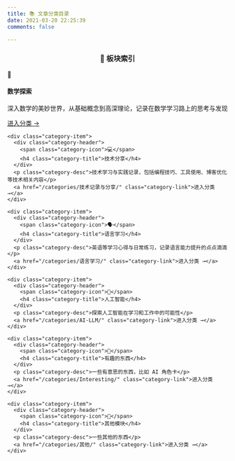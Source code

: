 ```yaml
---
title: 📚 文章分类目录
date: 2021-03-20 22:25:39
comments: false

---
```


<div align="center">
  <h3>📖 板块索引 </h3>
</div>

<div class="categories-overview">
  <div class="categories-grid">
    <div class="category-item">
      <div class="category-header">
        <span class="category-icon">🧮</span>
        <h4 class="category-title">数学探索</h4>
      </div>
      <p class="category-desc">深入数学的美妙世界，从基础概念到高深理论，记录在数学学习路上的思考与发现</p>
      <a href="/categories/Math/" class="category-link">进入分类 →</a>
    </div>

    <div class="category-item">
      <div class="category-header">
        <span class="category-icon">💻</span>
        <h4 class="category-title">技术分享</h4>
      </div>
      <p class="category-desc">技术学习与实践记录，包括编程技巧、工具使用、博客优化等技术相关内容</p>
      <a href="/categories/技术记录与分享/" class="category-link">进入分类 →</a>
    </div>

    <div class="category-item">
      <div class="category-header">
        <span class="category-icon">🗣️</span>
        <h4 class="category-title">语言学习</h4>
      </div>
      <p class="category-desc">英语等学习心得与日常练习，记录语言能力提升的点点滴滴</p>
      <a href="/categories/语言学习/" class="category-link">进入分类 →</a>
    </div>

    <div class="category-item">
      <div class="category-header">
        <span class="category-icon">🤖</span>
        <h4 class="category-title">人工智能</h4>
      </div>
      <p class="category-desc">探索人工智能在学习和工作中的可能性</p>
      <a href="/categories/AI-LLM/" class="category-link">进入分类 →</a>
    </div>

    <div class="category-item">
      <div class="category-header">
        <span class="category-icon">📝</span>
        <h4 class="category-title">有趣的东西</h4>
      </div>
      <p class="category-desc">一些有意思的东西，比如 AI 角色卡</p>
      <a href="/categories/Interesting/" class="category-link">进入分类 →</a>
    </div>

    <div class="category-item">
      <div class="category-header">
        <span class="category-icon">🧪</span>
        <h4 class="category-title">其他模块</h4>
      </div>
      <p class="category-desc">一些其他的东西</p>
      <a href="/categories/其他/" class="category-link">进入分类 →</a>
    </div>
  </div>
</div>



